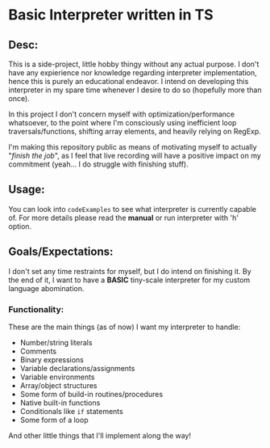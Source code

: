 # Basic Interpreter written in TS

## Desc:

This is a side-project, little hobby thingy without any actual purpose.
I don't have any expierience nor knowledge regarding interpreter implementation, hence this is purely an educational endeavor.
I intend on developing this interpreter in my spare time whenever I desire to do so (hopefully more than once).

In this project I don't concern myself with optimization/performance whatsoever, to the point where I'm consciously using inefficient loop traversals/functions, shifting array elements, and heavily relying on RegExp.

I'm making this repository public as means of motivating myself to actually "_finish the job_", as I feel that live recording will have a positive impact on my commitment (yeah... I do struggle with finishing stuff).

## Usage:

You can look into `codeExamples` to see what interpreter is currently capable of.
For more details please read the **manual** or run interpreter with 'h' option.

## Goals/Expectations:

I don't set any time restraints for myself, but I do intend on finishing it.
By the end of it, I want to have a **BASIC** tiny-scale interpreter for my custom language abomination.

### Functionality:

These are the main things (as of now) I want my interpreter to handle:

- Number/string literals
- Comments
- Binary expressions
- Variable declarations/assignments
- Variable environments
- Array/object structures
- Some form of build-in routines/procedures
- Native built-in functions
- Conditionals like `if` statements
- Some form of a loop

And other little things that I'll implement along the way!
